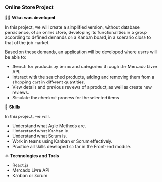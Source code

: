 ### Online Store Project

👨‍💻 **What was developed**

In this project, we will create a simplified version, without database persistence, of an online store, developing its functionalities in a group according to defined demands on a Kanban board, in a scenario close to that of the job market.

Based on these demands, an application will be developed where users will be able to:

- Search for products by terms and categories through the Mercado Livre API.
- Interact with the searched products, adding and removing them from a shopping cart in different quantities.
- View details and previous reviews of a product, as well as create new reviews.
- Simulate the checkout process for the selected items.

📝 **Skills**

In this project, we will:

- Understand what Agile Methods are.
- Understand what Kanban is.
- Understand what Scrum is.
- Work in teams using Kanban or Scrum effectively.
- Practice all skills developed so far in the Front-end module.

⚛️ **Technologies and Tools**

- React.js
- Mercado Livre API
- Kanban or Scrum
